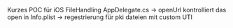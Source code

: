 Kurzes POC für iOS FileHandling
AppDelegate.cs -> openUrl kontrolliert das open in
Info.plist -> regestrierung für pki dateien mit custom UTI
